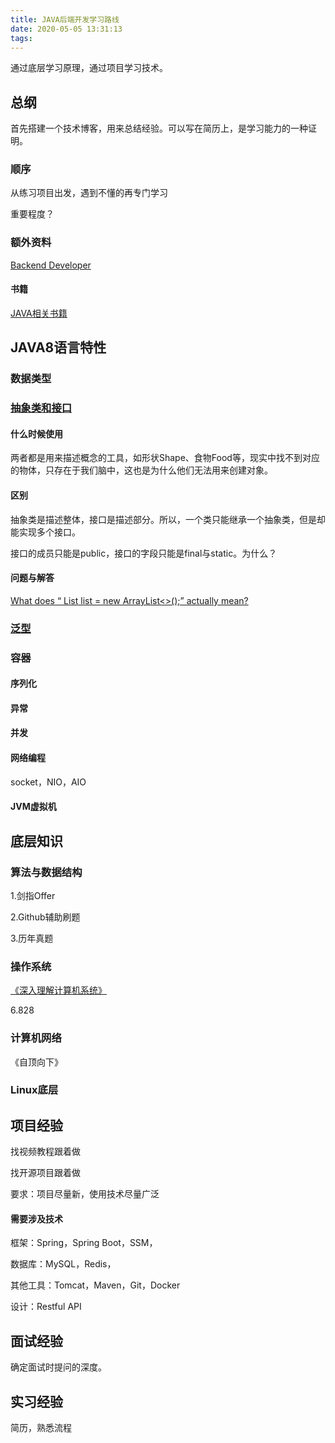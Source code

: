 ```yaml
---
title: JAVA后端开发学习路线
date: 2020-05-05 13:31:13
tags:
---
```


通过底层学习原理，通过项目学习技术。

## 总纲

首先搭建一个技术博客，用来总结经验。可以写在简历上，是学习能力的一种证明。

### 顺序

从练习项目出发，遇到不懂的再专门学习



重要程度？



### 额外资料

[Backend Developer](https://roadmap.sh/backend)

#### 书籍

[JAVA相关书籍](https://search.douban.com/book/subject_search?search_text=java&cat=1001)



## JAVA8语言特性

### 数据类型

### [抽象类和接口](https://cyc2018.github.io/CS-Notes/#/notes/Java%20%E5%9F%BA%E7%A1%80?id=%e6%8a%bd%e8%b1%a1%e7%b1%bb%e4%b8%8e%e6%8e%a5%e5%8f%a3)

#### 什么时候使用

两者都是用来描述概念的工具，如形状Shape、食物Food等，现实中找不到对应的物体，只存在于我们脑中，这也是为什么他们无法用来创建对象。

#### 区别

抽象类是描述整体，接口是描述部分。所以，一个类只能继承一个抽象类，但是却能实现多个接口。

接口的成员只能是public，接口的字段只能是final与static。为什么？

#### 问题与解答

[What does “ List<Integer> list = new ArrayList<>();” actually mean?](https://stackoverflow.com/questions/43462404/what-does-listinteger-list-new-arraylistinteger-actually-mean)

### [泛型](https://cyc2018.github.io/CS-Notes/#/notes/Java%20%E5%9F%BA%E7%A1%80?id=%e4%b9%9d%e3%80%81%e6%b3%9b%e5%9e%8b)

### 容器

#### 序列化

#### 异常

#### 并发

#### 网络编程

socket，NIO，AIO

#### JVM虚拟机



## 底层知识

### 算法与数据结构

1.剑指Offer

2.Github辅助刷题

3.历年真题

### 操作系统

[《深入理解计算机系统》](https://book.douban.com/subject/26912767/)

6.828

### 计算机网络

《自顶向下》

### Linux底层



## 项目经验

找视频教程跟着做

找开源项目跟着做

要求：项目尽量新，使用技术尽量广泛

#### 需要涉及技术

框架：Spring，Spring Boot，SSM，

数据库：MySQL，Redis，

其他工具：Tomcat，Maven，Git，Docker

设计：Restful API



## 面试经验

确定面试时提问的深度。



## 实习经验

简历，熟悉流程